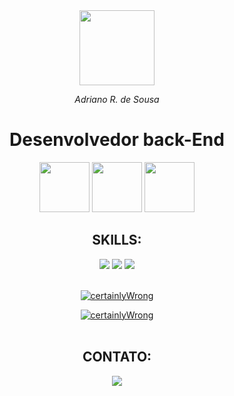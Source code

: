 
<div align="center">
  <img src="https://forums-images.oneplus.net/data/webimg/2021/01-29/6014374e3a762.gif" width="120">

  *Adriano R. de Sousa*
  <h1><b>Desenvolvedor back-End</b></h1>

  <img src="https://media.giphy.com/media/H6PNB75ZvYUDZmREn3/giphy.gif" width="80">
  <img src="https://media.giphy.com/media/H6PNB75ZvYUDZmREn3/giphy.gif" width="80">
  <img src="https://media.giphy.com/media/H6PNB75ZvYUDZmREn3/giphy.gif" width="80">

</div>

<div align="center">

  ## SKILLS:

  <img src="https://img.shields.io/badge/Python-3776AB?style=for-the-badge&logo=python&logoColor=white">
  <img src="https://img.shields.io/badge/Linux-E34F26?style=for-the-badge&logo=linux&logoColor=white" />
  <img src="https://img.shields.io/badge/Git-E34F26?style=for-the-badge&logo=git&logoColor=white" />

  <br>
  <br>

  [![certainlyWrong](https://github-readme-stats.vercel.app/api?username=certainlyWrong&theme=dracula)](https://github.com/certainlyWrong/)

  [![certainlyWrong](https://github-readme-stats.vercel.app/api/top-langs/?username=certainlyWrong&hide=html&layout=compact&theme=dracula)](https://github.com/certainlyWrong/)
  <br>
  <br>

  ## CONTATO:
  <a href="https://t.me/adrianorsousa"><img src="https://img.shields.io/badge/Telegram-2CA5E0?style=for-the-badge&logo=telegram&logoColor=white" /></a>

</div>


